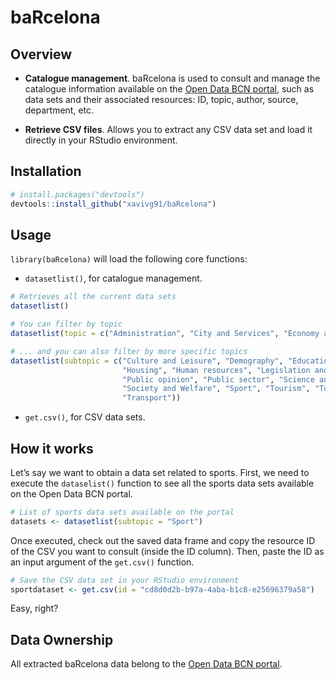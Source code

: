 # baRcelona

## Overview

* **Catalogue management**. baRcelona is used to consult and manage the catalogue information available on the [Open Data BCN portal](https://opendata-ajuntament.barcelona.cat/en/node), 
such as data sets and their associated resources: ID, topic, author, source, department, etc. 

* **Retrieve CSV files**. Allows you to extract any CSV data set and load it directly in your RStudio environment. 

## Installation

```R
# install.packages("devtools")
devtools::install_github("xavivg91/baRcelona")
```
## Usage

`library(baRcelona)` will load the following core functions:

* `datasetlist()`, for catalogue management.

```R
# Retrieves all the current data sets
datasetlist()

# You can filter by topic
datasetlist(topic = c("Administration", "City and Services", "Economy and Business", "Population", "Territory"))

# ... and you can also filter by more specific topics
datasetlist(subtopic = c("Culture and Leisure", "Demography", "Education", "Employment", "Environment", 
                         "Housing", "Human resources", "Legislation and justice", "Participation", "Procurement",
                         "Public opinion", "Public sector", "Science and technology", "Security",
                         "Society and Welfare", "Sport", "Tourism", "Town planning and Infrastructures", "Trade",
                         "Transport"))
```                         

* `get.csv()`, for CSV data sets.

## How it works

Let’s say we want to obtain a data set related to sports. First, we need to execute the `dataselist()` function to see all the
sports data sets available on the Open Data BCN portal.

```R
# List of sports data sets available on the portal
datasets <- datasetlist(subtopic = "Sport")
```
Once executed, check out the saved data frame and copy the resource ID of the CSV you want to consult (inside the ID column). 
Then, paste the ID as an input argument of the `get.csv()` function. 

```R
# Save the CSV data set in your RStudio environment 
sportdataset <- get.csv(id = "cd8d0d2b-b97a-4aba-b1c8-e25696379a58")
```

Easy, right?

## Data Ownership

All extracted baRcelona data belong to the [Open Data BCN portal](https://opendata-ajuntament.barcelona.cat/en/node).
